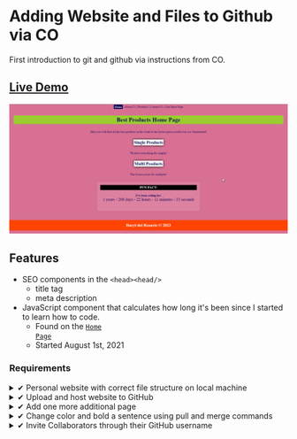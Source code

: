 # Adding Website and Files to Github via CO
First introduction to git and github via instructions from CO.

## <a href="https://daryldelrosario.github.io/co-usegithub_pro-five/">Live Demo</a>

<kbd><a href="https://daryldelrosario.github.io/co-usegithub_pro-five/"><img src="./media/co_pro-five_ld.gif" alt="live demo gif"></a></kbd>

## Features
- SEO components in the <code>&lt;head&gt;&lt;head/&gt;</code>
    - title tag
    - meta description
- JavaScript component that calculates how long it's been since I started to learn how to code. 
    - Found on the <a href="https://daryldelrosario.github.io/co-usegithub_pro-five/index.html"><code>Home Page</code></a>
    - Started August 1st, 2021

### Requirements
<details>
    <summary>&#10004; Personal website with correct file structure on local machine</summary>

- [x] one <a href="https://daryldelrosario.github.io/co-usegithub_pro-five/index.html">index.html</a> page
    - contains meta tags and all HTML documents linked appropriately
- [x] three other pages linked
    - <a href="https://daryldelrosario.github.io/co-usegithub_pro-five/about-us.html">about-us.html</a>
    - <a href="https://daryldelrosario.github.io/co-usegithub_pro-five/contact-us.html">contact-us.html</a>
    - <a href="https://daryldelrosario.github.io/co-usegithub_pro-five/products/products.html">products.html</a>
    <details>
    <summary>EXTENDED</summary>

    - <a href="https://daryldelrosario.github.io/co-usegithub_pro-five/one-more.html">single-products.html</a>
    - <a href="https://daryldelrosario.github.io/co-usegithub_pro-five/products/multiple-products.html">multiple-products.html</a>
    </details>

- [x] one css and one optional javascript file
    - <a href="https://github.com/daryldelrosario/co-usegithub_pro-five/blob/main/css/main.css">main.css</a>
    - <a href="https://github.com/daryldelrosario/co-usegithub_pro-five/blob/main/js/main.js">main.js</a>

- [x] At least two images on any page of your choice
    - <a href="https://daryldelrosario.github.io/co-usegithub_pro-five/one-more.html">Image One</a>
    - <a href="https://daryldelrosario.github.io/co-usegithub_pro-five/products/multiple-products.html">Image Two</a>
    </details>
</details>

<details>
    <summary>&#10004; Upload and host website to GitHub</summary>

- <a href="https://daryldelrosario.github.io/co-usegithub_pro-five/">Live Demo deployed via Github</a>
</details>

<details>
    <summary>&#10004; Add one more additional page</summary>

- <a href="https://daryldelrosario.github.io/co-usegithub_pro-five/one-more.html">one-more.html</a>
</details>

<details>
    <summary>&#10004; Change color and bold a sentence using pull and merge commands</summary>

- <code>p element</code> with black background and white text on <a href="https://daryldelrosario.github.io/co-usegithub_pro-five/one-more.html">One More Page</a>
- <a href="https://github.com/daryldelrosario/co-usegithub_pro-five/pull/1">Merged and Pulled via GitHub</a>
</details>

<details>
    <summary>&#10004; Invite Collaborators through their GitHub username</summary>

- Invited TA <a href="https://github.com/uzairdanish">@uzairdanish</a>
</details>
